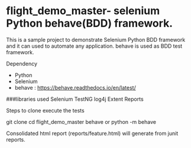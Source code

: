 # flight_demo_master- selenium Python behave(BDD) framework.

This is a sample project to demonstrate Selenium Python BDD framework and it can used to automate any application. behave is used as BDD test framework.

Dependency 

- Python 
- Selenium
- behave : https://behave.readthedocs.io/en/latest/

###libraries used Selenium TestNG log4j Extent Reports

Steps to clone execute the tests

git clone 
cd flight_demo_master
behave 
or
python -m behave



Consolidated html report (reports/feature.html) will generate from junit reports.

